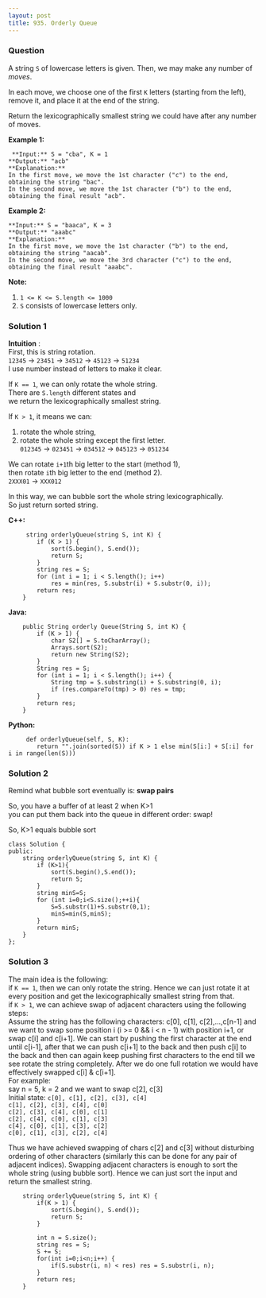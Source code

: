 ```yaml
---
layout: post
title: 935. Orderly Queue
---
```

### Question
A string `S` of lowercase letters is given.  Then, we may make any number of
_moves_.

In each move, we choose one of the first `K` letters (starting from the left),
remove it, and place it at the end of the string.

Return the lexicographically smallest string we could have after any number of
moves.



 **Example 1:**

    
    
     **Input:** S = "cba", K = 1
    **Output:** "acb"
    **Explanation:**
    In the first move, we move the 1st character ("c") to the end, obtaining the string "bac".
    In the second move, we move the 1st character ("b") to the end, obtaining the final result "acb".
    

**Example 2:**

    
    
    **Input:** S = "baaca", K = 3
    **Output:** "aaabc"
    **Explanation:**
    In the first move, we move the 1st character ("b") to the end, obtaining the string "aacab".
    In the second move, we move the 3rd character ("c") to the end, obtaining the final result "aaabc".
    



 **Note:**

  1. `1 <= K <= S.length <= 1000`
  2. `S` consists of lowercase letters only.

### Solution 1
 **Intuition** :  
First, this is string rotation.  
`12345` -> `23451` -> `34512` -> `45123` -> `51234`  
I use number instead of letters to make it clear.

If `K == 1`, we can only rotate the whole string.  
There are `S.length` different states and  
we return the lexicographically smallest string.

If `K > 1`, it means we can:

  1. rotate the whole string,
  2. rotate the whole string except the first letter.  
`012345` -> `023451` -> `034512` -> `045123` -> `051234`

We can rotate `i+1`th big letter to the start (method 1),  
then rotate `i`th big letter to the end (method 2).  
`2XXX01` -> `XXX012`

In this way, we can bubble sort the whole string lexicographically.  
So just return sorted string.

 **C++:**

    
    
         string orderlyQueue(string S, int K) {
            if (K > 1) {
                sort(S.begin(), S.end());
                return S;
            }
            string res = S;
            for (int i = 1; i < S.length(); i++)
                res = min(res, S.substr(i) + S.substr(0, i));
            return res;
        }
    

**Java:**

    
    
        public String orderly Queue(String S, int K) {
            if (K > 1) {
                char S2[] = S.toCharArray();
                Arrays.sort(S2);
                return new String(S2);
            }
            String res = S;
            for (int i = 1; i < S.length(); i++) {
                String tmp = S.substring(i) + S.substring(0, i);
                if (res.compareTo(tmp) > 0) res = tmp;
            }
            return res;
        }
    

**Python:**

    
    
         def orderlyQueue(self, S, K):
            return "".join(sorted(S)) if K > 1 else min(S[i:] + S[:i] for i in range(len(S)))
    


### Solution 2
Remind what bubble sort eventually is: **swap pairs**

So, you have a buffer of at least 2 when K>1  
you can put them back into the queue in different order: swap!

So, K>1 equals bubble sort

    
    
    class Solution {
    public:
        string orderlyQueue(string S, int K) {
            if (K>1){
                sort(S.begin(),S.end());
                return S;
            }
            string minS=S;
            for (int i=0;i<S.size();++i){
                S=S.substr(1)+S.substr(0,1);
                minS=min(S,minS);
            }
            return minS;
        }
    };
    


### Solution 3
The main idea is the following:  
if `K == 1`, then we can only rotate the string. Hence we can just rotate it
at every position and get the lexicographically smallest string from that.  
if `K > 1`, we can achieve swap of adjacent characters using the following
steps:  
Assume the string has the following characters: c[0], c[1], c[2],...,c[n-1]
and we want to swap some position i (i >= 0 && i < n - 1) with position i+1,
or swap c[i] and c[i+1]. We can start by pushing the first character at the
end until c[i-1], after that we can push c[i+1] to the back and then push c[i]
to the back and then can again keep pushing first characters to the end till
we see rotate the string completely. After we do one full rotation we would
have effectively swapped c[i] & c[i+1].  
For example:  
say n = 5, k = 2 and we want to swap c[2], c[3]  
Initial state: `c[0], c[1], c[2], c[3], c[4]`  
`c[1], c[2], c[3], c[4], c[0]`  
`c[2], c[3], c[4], c[0], c[1]`  
`c[2], c[4], c[0], c[1], c[3]`  
`c[4], c[0], c[1], c[3], c[2]`  
`c[0], c[1], c[3], c[2], c[4]`

Thus we have achieved swapping of chars c[2] and c[3] without disturbing
ordering of other characters (similarly this can be done for any pair of
adjacent indices). Swapping adjacent characters is enough to sort the whole
string (using bubble sort). Hence we can just sort the input and return the
smallest string.

    
    
        string orderlyQueue(string S, int K) {
            if(K > 1) {
                sort(S.begin(), S.end());
                return S;
            }
            
            int n = S.size();
            string res = S;
            S += S;
            for(int i=0;i<n;i++) {
                if(S.substr(i, n) < res) res = S.substr(i, n);
            }
            return res;
        }
    



